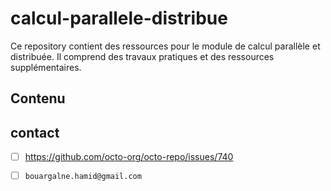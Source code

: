 # calcul-parallele-distribue
Ce repository contient des ressources pour le module de calcul parallèle et distribuée. 
Il comprend des travaux pratiques et des ressources supplémentaires.
## Contenu

## contact
- [ ] <https://github.com/octo-org/octo-repo/issues/740>
- [ ] `bouargalne.hamid@gmail.com`

